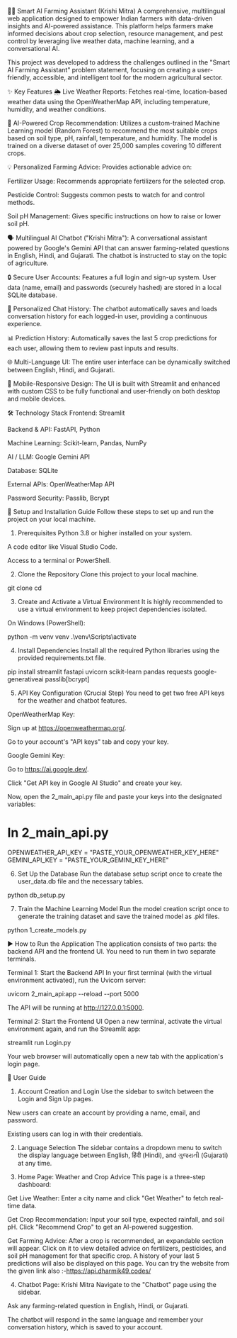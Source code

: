 🧑‍🌾 Smart AI Farming Assistant (Krishi Mitra)
A comprehensive, multilingual web application designed to empower Indian farmers with data-driven insights and AI-powered assistance. This platform helps farmers make informed decisions about crop selection, resource management, and pest control by leveraging live weather data, machine learning, and a conversational AI.

This project was developed to address the challenges outlined in the "Smart AI Farming Assistant" problem statement, focusing on creating a user-friendly, accessible, and intelligent tool for the modern agricultural sector.

✨ Key Features
🌦️ Live Weather Reports: Fetches real-time, location-based weather data using the OpenWeatherMap API, including temperature, humidity, and weather conditions.

🤖 AI-Powered Crop Recommendation: Utilizes a custom-trained Machine Learning model (Random Forest) to recommend the most suitable crops based on soil type, pH, rainfall, temperature, and humidity. The model is trained on a diverse dataset of over 25,000 samples covering 10 different crops.

💡 Personalized Farming Advice: Provides actionable advice on:

Fertilizer Usage: Recommends appropriate fertilizers for the selected crop.

Pesticide Control: Suggests common pests to watch for and control methods.

Soil pH Management: Gives specific instructions on how to raise or lower soil pH.

🗣️ Multilingual AI Chatbot ("Krishi Mitra"): A conversational assistant powered by Google's Gemini API that can answer farming-related questions in English, Hindi, and Gujarati. The chatbot is instructed to stay on the topic of agriculture.

🔒 Secure User Accounts: Features a full login and sign-up system. User data (name, email) and passwords (securely hashed) are stored in a local SQLite database.

📝 Personalized Chat History: The chatbot automatically saves and loads conversation history for each logged-in user, providing a continuous experience.

📊 Prediction History: Automatically saves the last 5 crop predictions for each user, allowing them to review past inputs and results.

🌐 Multi-Language UI: The entire user interface can be dynamically switched between English, Hindi, and Gujarati.

📱 Mobile-Responsive Design: The UI is built with Streamlit and enhanced with custom CSS to be fully functional and user-friendly on both desktop and mobile devices.

🛠️ Technology Stack
Frontend: Streamlit

Backend & API: FastAPI, Python

Machine Learning: Scikit-learn, Pandas, NumPy

AI / LLM: Google Gemini API

Database: SQLite

External APIs: OpenWeatherMap API

Password Security: Passlib, Bcrypt

🚀 Setup and Installation Guide
Follow these steps to set up and run the project on your local machine.

1. Prerequisites
Python 3.8 or higher installed on your system.

A code editor like Visual Studio Code.

Access to a terminal or PowerShell.

2. Clone the Repository
Clone this project to your local machine.

git clone <your-repository-url>
cd <project-folder-name>

3. Create and Activate a Virtual Environment
It is highly recommended to use a virtual environment to keep project dependencies isolated.

On Windows (PowerShell):

python -m venv venv
.\venv\Scripts\activate

4. Install Dependencies
Install all the required Python libraries using the provided requirements.txt file.

pip install streamlit fastapi uvicorn scikit-learn pandas requests google-generativeai passlib[bcrypt]

5. API Key Configuration (Crucial Step)
You need to get two free API keys for the weather and chatbot features.

OpenWeatherMap Key:

Sign up at https://openweathermap.org/.

Go to your account's "API keys" tab and copy your key.

Google Gemini Key:

Go to https://ai.google.dev/.

Click "Get API key in Google AI Studio" and create your key.

Now, open the 2_main_api.py file and paste your keys into the designated variables:

# In 2_main_api.py
OPENWEATHER_API_KEY = "PASTE_YOUR_OPENWEATHER_KEY_HERE"
GEMINI_API_KEY = "PASTE_YOUR_GEMINI_KEY_HERE"

6. Set Up the Database
Run the database setup script once to create the user_data.db file and the necessary tables.

python db_setup.py

7. Train the Machine Learning Model
Run the model creation script once to generate the training dataset and save the trained model as .pkl files.

python 1_create_models.py

▶️ How to Run the Application
The application consists of two parts: the backend API and the frontend UI. You need to run them in two separate terminals.

Terminal 1: Start the Backend API
In your first terminal (with the virtual environment activated), run the Uvicorn server:

uvicorn 2_main_api:app --reload --port 5000

The API will be running at http://127.0.0.1:5000.

Terminal 2: Start the Frontend UI
Open a new terminal, activate the virtual environment again, and run the Streamlit app:

streamlit run Login.py

Your web browser will automatically open a new tab with the application's login page.

📖 User Guide
1. Account Creation and Login
Use the sidebar to switch between the Login and Sign Up pages.

New users can create an account by providing a name, email, and password.

Existing users can log in with their credentials.

2. Language Selection
The sidebar contains a dropdown menu to switch the display language between English, हिंदी (Hindi), and ગુજરાતી (Gujarati) at any time.

3. Home Page: Weather and Crop Advice
This page is a three-step dashboard:

Get Live Weather: Enter a city name and click "Get Weather" to fetch real-time data.

Get Crop Recommendation: Input your soil type, expected rainfall, and soil pH. Click "Recommend Crop" to get an AI-powered suggestion.

Get Farming Advice: After a crop is recommended, an expandable section will appear. Click on it to view detailed advice on fertilizers, pesticides, and soil pH management for that specific crop. A history of your last 5 predictions will also be displayed on this page.
You can try the website from the given link also :-https://api.dharmik49.codes/

4. Chatbot Page: Krishi Mitra
Navigate to the "Chatbot" page using the sidebar.

Ask any farming-related question in English, Hindi, or Gujarati.

The chatbot will respond in the same language and remember your conversation history, which is saved to your account.


